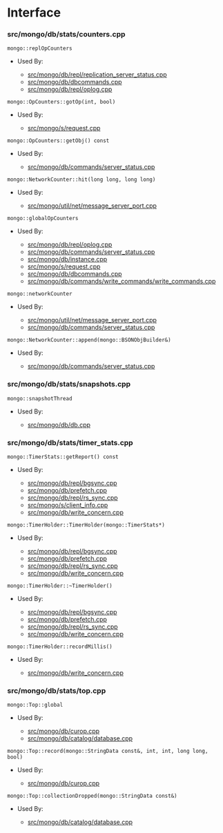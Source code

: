 
# Interface

### src/mongo/db/stats/counters.cpp

<div></div>

    mongo::replOpCounters

- Used By:

    - [src/mongo/db/repl/replication\_server\_status.cpp](../../../replication)
    - [src/mongo/db/dbcommands.cpp](../../../database\_commands)
    - [src/mongo/db/repl/oplog.cpp](../../../replication)

<div></div>

    mongo::OpCounters::gotOp(int, bool)

- Used By:

    - [src/mongo/s/request.cpp](../../../sharding)

<div></div>

    mongo::OpCounters::getObj() const

- Used By:

    - [src/mongo/db/commands/server\_status.cpp](../../../database\_commands)

<div></div>

    mongo::NetworkCounter::hit(long long, long long)

- Used By:

    - [src/mongo/util/net/message\_server\_port.cpp](../../../network\_core)

<div></div>

    mongo::globalOpCounters

- Used By:

    - [src/mongo/db/repl/oplog.cpp](../../../replication)
    - [src/mongo/db/commands/server\_status.cpp](../../../database\_commands)
    - [src/mongo/db/instance.cpp](../../../storage\_layer\_structure)
    - [src/mongo/s/request.cpp](../../../sharding)
    - [src/mongo/db/dbcommands.cpp](../../../database\_commands)
    - [src/mongo/db/commands/write\_commands/write\_commands.cpp](../../../wire\_protocol\_write\_commands)

<div></div>

    mongo::networkCounter

- Used By:

    - [src/mongo/util/net/message\_server\_port.cpp](../../../network\_core)
    - [src/mongo/db/commands/server\_status.cpp](../../../database\_commands)

<div></div>

    mongo::NetworkCounter::append(mongo::BSONObjBuilder&)

- Used By:

    - [src/mongo/db/commands/server\_status.cpp](../../../database\_commands)

### src/mongo/db/stats/snapshots.cpp

<div></div>

    mongo::snapshotThread

- Used By:

    - [src/mongo/db/db.cpp](../../../mongos\_and\_mongod\_mains)

### src/mongo/db/stats/timer\_stats.cpp

<div></div>

    mongo::TimerStats::getReport() const

- Used By:

    - [src/mongo/db/repl/bgsync.cpp](../../../replication)
    - [src/mongo/db/prefetch.cpp](../../../page\_fault\_utilities)
    - [src/mongo/db/repl/rs\_sync.cpp](../../../replication)
    - [src/mongo/s/client\_info.cpp](../../../client\_and\_operation\_tracking)
    - [src/mongo/db/write\_concern.cpp](../../../replication)

<div></div>

    mongo::TimerHolder::TimerHolder(mongo::TimerStats*)

- Used By:

    - [src/mongo/db/repl/bgsync.cpp](../../../replication)
    - [src/mongo/db/prefetch.cpp](../../../page\_fault\_utilities)
    - [src/mongo/db/repl/rs\_sync.cpp](../../../replication)
    - [src/mongo/db/write\_concern.cpp](../../../replication)

<div></div>

    mongo::TimerHolder::~TimerHolder()

- Used By:

    - [src/mongo/db/repl/bgsync.cpp](../../../replication)
    - [src/mongo/db/prefetch.cpp](../../../page\_fault\_utilities)
    - [src/mongo/db/repl/rs\_sync.cpp](../../../replication)
    - [src/mongo/db/write\_concern.cpp](../../../replication)

<div></div>

    mongo::TimerHolder::recordMillis()

- Used By:

    - [src/mongo/db/write\_concern.cpp](../../../replication)

### src/mongo/db/stats/top.cpp

<div></div>

    mongo::Top::global

- Used By:

    - [src/mongo/db/curop.cpp](../../../client\_and\_operation\_tracking)
    - [src/mongo/db/catalog/database.cpp](../../../storage\_layer\_structure)

<div></div>

    mongo::Top::record(mongo::StringData const&, int, int, long long, bool)

- Used By:

    - [src/mongo/db/curop.cpp](../../../client\_and\_operation\_tracking)

<div></div>

    mongo::Top::collectionDropped(mongo::StringData const&)

- Used By:

    - [src/mongo/db/catalog/database.cpp](../../../storage\_layer\_structure)
